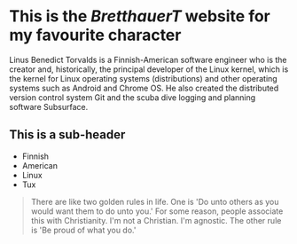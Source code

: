 # This is the *BretthauerT* website for my favourite character
Linus Benedict Torvalds is a Finnish-American software engineer who is the creator and, historically, the principal developer of the Linux kernel,
which is the kernel for Linux operating systems (distributions) and other operating systems such as Android and Chrome OS.
He also created the distributed version control system Git and the scuba dive logging and planning software Subsurface.

## This is a sub-header
* Finnish
* American
* Linux
* Tux


> There are like two golden rules in life.
> One is 'Do unto others as you would want them to do unto you.'
> For some reason, people associate this with Christianity.
> I'm not a Christian. I'm agnostic.
> The other rule is 'Be proud of what you do.'

